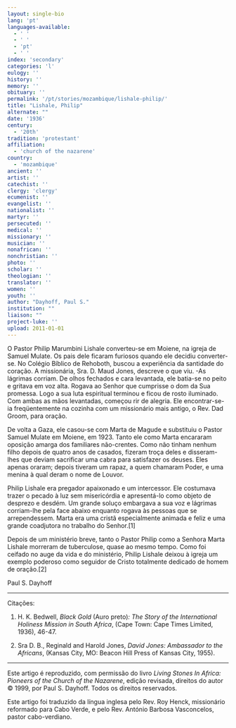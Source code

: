 ```yaml
---
layout: single-bio
lang: 'pt'
languages-available:
  - ' '
  - ' '
  - 'pt'
  - ' '
index: 'secondary'
categories: 'l'
eulogy: ''
history: ''
memory: ''
obituary: ''
permalink: '/pt/stories/mozambique/lishale-philip/'
title: "Lishale, Philip"
alternate: ""
date: '1936'
century:
  - '20th'
tradition: 'protestant'
affiliation:
  - 'church of the nazarene'
country:
  - 'mozambique'
ancient: ''
artist: ''
catechist: ''
clergy: 'clergy'
ecumenist: ''
evangelist: ''
nationalist: ''
martyr: ''
persecuted: ''
medical: ''
missionary: ''
musician: ''
nonafrican: ''
nonchristian: ''
photo: ''
scholar: ''
theologian: ''
translator: ''
women: ''
youth: ''
author: "Dayhoff, Paul S."
institution: ""
liaison: ""
project-luke: ''
upload: 2011-01-01
---
```




O Pastor Philip Marumbini Lishale converteu-se em Moiene, na igreja de Samuel Mulate. Os pais dele ficaram furiosos quando ele decidiu converter-se. No Colégio Bíblico de Rehoboth, buscou a experiência da santidade do coração. A missionária, Sra. D. Maud Jones, descreve o que viu. -As lágrimas corriam. De olhos fechados e cara levantada, ele batia-se no peito e gritava em voz alta. Rogava ao Senhor que cumprisse o dom da Sua promessa. Logo a sua luta espiritual terminou e ficou de rosto iluminado. Com ambas as mãos levantadas, começou  rir de alegria. Ele encontrar-se-ia freqüentemente na cozinha com um missionário mais antigo, o Rev. Dad Groom, para oração.

De volta a Gaza, ele casou-se com Marta de Magude e substituiu o Pastor Samuel Mulate em Moiene, em 1923. Tanto ele como Marta encararam oposição amarga dos familiares não-crentes. Como não tinham nenhum filho depois de quatro anos de casados, fizeram troça deles e disseram-lhes que deviam sacrificar uma cabra para satisfazer os deuses. Eles apenas oraram; depois tiveram um rapaz, a quem chamaram Poder, e uma menina à qual deram o nome de Louvor.

Philip Lishale era pregador apaixonado e um intercessor. Ele costumava trazer o pecado à luz sem misericórdia e apresentá-lo como objeto de desprezo e desdém. Um grande soluço embargava a sua voz e lágrimas corriam-lhe pela face abaixo enquanto rogava às pessoas que se arrependessem. Marta era uma cristã especialmente animada e feliz e uma grande coadjutora no trabalho do Senhor.[1]

Depois de um ministério breve, tanto o Pastor Philip como a Senhora Marta Lishale morreram de tuberculose, quase ao mesmo tempo. Como foi ceifado no auge da vida e do ministério, Philip Lishale deixou à igreja um exemplo poderoso como seguidor de Cristo totalmente dedicado de homem de oração.[2]

Paul S. Dayhoff

---

Citações:

1. H. K. Bedwell, *Black Gold* (Auro preto)*: The Story of the International Holiness Mission in South Africa*, (Cape Town: Cape Times Limited, 1936), 46-47.

2. Sra D. B., Reginald and Harold Jones, *David Jones: Ambassador to the Africans*, (Kansas City, MO: Beacon Hill Press of Kansas City, 1955).

---

Este artigo é reproduzido, com permissão do livro *Living Stones In Africa: Pioneers of the Church of the Nazarene*, edição revisada, direitos do autor © 1999, por Paul S. Dayhoff.  Todos os direitos reservados.

Este artigo foi traduzido da língua inglesa pelo Rev. Roy Henck, missionário reformado para Cabo Verde, e pelo Rev. António Barbosa Vasconcelos, pastor cabo-verdiano.
